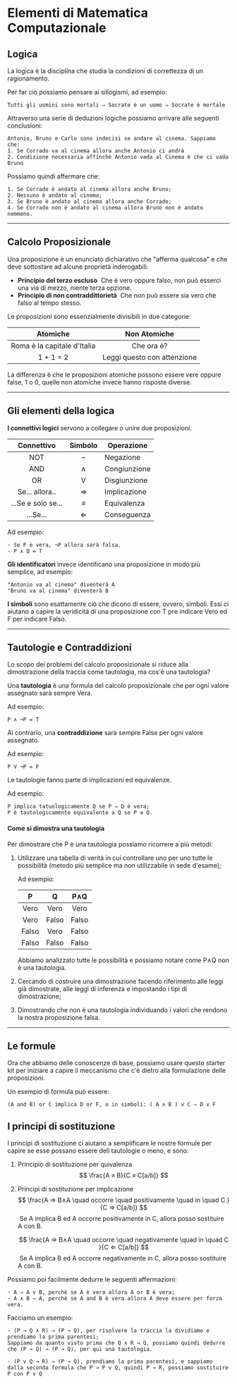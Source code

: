 # Elementi di Matematica Computazionale

## Logica

La logica è la disciplina che studia la condizioni di correttezza di un ragionamento.

Per far ciò possiamo pensare ai sillogismi, ad esempio:

```
Tutti gli uomini sono mortali ⇒ Socrate è un uomo ⇒ Socrate è mortale
```

Attraverso una serie di deduzioni logiche possiamo arrivare alle seguenti conclusioni:

```
Antonio, Bruno e Carlo sono indecisi se andare al cinema. Sappiamo che:
1. Se Corrado va al cinema allora anche Antonio ci andrà
2. Condizione necessaria affinchè Antonio vada al Cinema è che ci vada Bruno
```
Possiamo quindi affermare che:
```
1. Se Corrado è andato al cinema allora anche Bruno;
2. Nessuno è andato al cinema;
3. Se Bruno è andato al cinema allora anche Corrado;
4. Se Corrado non è andato al cinema allora Bruno non è andato nemmeno. 
```



-----



## Calcolo Proposizionale

Una proposizione è un enunciato dichiarativo che "afferma qualcosa" e che deve sottostare ad alcune proprietà inderogabili:

- **Principio del terzo escluso**
​	Che è vero oppure falso, non può esserci una via di mezzo, niente terza opzione.
- **Principio di non contraddittorietà**
​	Che non può essere sia vero che falso al tempo stesso.

Le proposizioni sono essenzialmente divisibili in due categorie:

|          Atomiche           |        Non Atomiche         |
| :-------------------------: | :-------------------------: |
| Roma è la capitale d'Italia |         Che ora è?          |
|          1 + 1 = 2          | Leggi questo con attenzione |

La differenza è che le proposizioni atomiche possono essere vere oppure false, 1 o 0, quelle non atomiche invece hanno risposte diverse.



-----



## Gli elementi della logica

**I connettivi logici** servono a collegare o unire due proposizioni.

|     Connettivo     | Simbolo | Operazione   |
| :----------------: | :-----: | ------------ |
|        NOT         |    ¬    | Negazione    |
|        AND         |    ∧    | Congiunzione |
|         OR         |    V    | Disgiunzione |
|   Se... allora..   | &rArr;  | Implicazione |
| ...Se e solo se... |    ≡    | Equivalenza  |
|      ...Se...      | &lArr;  | Conseguenza  |

Ad esempio:

```
- Se P è vera, ¬P allora sarà falsa.
- P ∧ Q = T
```

**Gli identificatori** invece identificano una proposizione in modo più semplice, ad esempio:

```
"Antonio va al cinema" diventerà A
"Bruno va al cinema" diventerà B
```

[^ndr]: Nelle proposizioni chiameremo gli identificatori come atomi

**I simboli** sono esattamente ciò che dicono di essere, ovvero, simboli. Essi ci aiutano a capire la veridicità di una proposizione con T pre indicare Vero ed F per indicare Falso.

----



## Tautologie e Contraddizioni

Lo scopo dei problemi del calcolo proposizionale si riduce alla dimostrazione della traccia come tautologia, ma cos'è una tautologia?

Una **tautologia** è una formula del calcolo proposizionale che per ogni valore assegnato sarà sempre Vera.

Ad esempio:

```
P ∧ ¬P = T
```

Al contrario, una **contraddizione** sarà sempre False per ogni valore assegnato.

Ad esempio:

```
P V ¬P = F 
```

Le tautologie fanno parte di implicazioni ed equivalenze.

Ad esempio:

```
P implica tatuologicamente Q se P ⇒ Q è vera;
P è tautologicamente equivalente a Q se P ≡ Q.
```



#### Come si dimostra una tautologia

Per dimostrare che P è una tautologia possiamo ricorrere a più metodi:

1. Utilizzare una tabella di verità in cui controllare uno per uno tutte le possibilità (metodo più semplice ma non utilizzabile in sede d'esame);

   Ad esempio:

   |   P   |   Q   |  P∧Q  |
   | :---: | :---: | :---: |
   | Vero  | Vero  | Vero  |
   | Vero  | Falso | Falso |
   | Falso | Vero  | Falso |
   | Falso | Falso | Falso |

   Abbiamo analizzato tutte le possibilità e possiamo notare come P∧Q non è una tautologia.

2. Cercando di costruire una dimostrazione facendo riferimento alle leggi già dimostrate, alle leggi di inferenza e impostando i tipi di dimostrazione;
3. Dimostrando che non è una tautologia individuando i valori che rendono la nostra proposizione falsa.

-----

## Le formule

Ora che abbiamo delle conoscenze di base, possiamo usare questo starter kit per iniziare a capire il meccanismo che c'è dietro alla formulazione delle proposizioni.

Un esempio di formula può essere:

```
(A and B) or C implica D or F, o in simboli: ( A ∧ B ) v C ⇒ D v F 
```

## I principi di sostituzione

I principi di sostituzione ci aiutano a semplificare le nostre formule per capire se esse possano essere dell tautologie o meno, e sono:

1. Principio di sostituzione per quivalenza
   $$
   \frac{A ≡ B}{C ≡ C[a/b]}
   $$

2. Principi di sostituzione per implicazione
   $$
   \frac{A ⇒ B∧A \quad occorre \quad positivamente \quad in \quad C }{C ⇒ C[a/b]}
   $$
   ​	Se A implica B ed A occorre positivamente in C, allora posso sostituire A con B.
   
   $$
   \frac{A ⇒ B∧A \quad occorre \quad negativamente \quad in \quad C }{C ⇐ C[a/b]}
   $$
   ​	Se A implica B ed A occorre negativamente in C, allora posso sostituire A con B.

Possiamo poi facilmente dedurre le seguenti affermazioni:

```
- A ⇒ A v B, perchè se A è vera allora A or B è vera;
- A ∧ B ⇒ A, perchè se A and B è vera allora A deve essere per forza vera.
```

Facciamo un esempio:

```
- (P → Q ∧ R) → (P → Q), per risolvere la traccia la dividiamo e prendiamo la prima parentesi;
Sappiamo da quanto visto prima che Q ∧ R → Q, possiamo quindi dedurre che (P → Q) → (P → Q), per qui una tautologia.
```

```
- (P v Q → R) → (P → Q), prendiamo la prima parentesi, e sappiamo dalla seconda formula che P → P v Q, quindi P → R, possiamo sostituire P con P v Q
```

